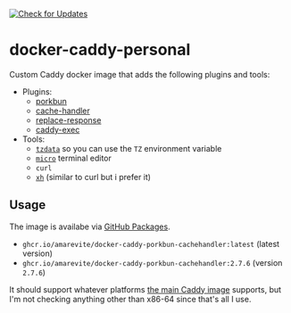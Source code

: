 [![Check for Updates](https://github.com/amarevite/docker-caddy-personal/actions/workflows/check-update.yml/badge.svg)](https://github.com/amarevite/docker-caddy-personal/actions/workflows/check-update.yml)

# docker-caddy-personal

Custom Caddy docker image that adds the following plugins and tools:
- Plugins:
	- [porkbun](https://github.com/caddy-dns/porkbun)
	- [cache-handler](https://github.com/caddyserver/cache-handler)
	- [replace-response](https://github.com/caddyserver/replace-response)
	- [caddy-exec](https://github.com/abiosoft/caddy-exec)
- Tools:
	- [`tzdata`](https://wiki.alpinelinux.org/wiki/Setting_the_timezone) so you can use the `TZ` environment variable
	- [`micro`](https://github.com/zyedidia/micro) terminal editor
	- `curl`
	- [`xh`](https://github.com/ducaale/xh) (similar to curl but i prefer it)

## Usage

The image is availabe via [GitHub Packages](https://github.com/amarevite/docker-caddy-personal/pkgs/container/docker-caddy-personal).

- `ghcr.io/amarevite/docker-caddy-porkbun-cachehandler:latest` (latest version)
- `ghcr.io/amarevite/docker-caddy-porkbun-cachehandler:2.7.6` (version `2.7.6`)

It should support whatever platforms [the main Caddy image](https://hub.docker.com/_/caddy) supports, but I'm not checking anything other than x86-64 since that's all I use.
